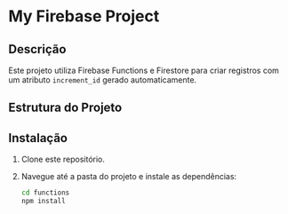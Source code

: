 # My Firebase Project

## Descrição

Este projeto utiliza Firebase Functions e Firestore para criar registros com um atributo `increment_id` gerado automaticamente.

## Estrutura do Projeto

## Instalação

1. Clone este repositório.
2. Navegue até a pasta do projeto e instale as dependências:

   ```bash
   cd functions
   npm install